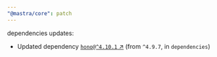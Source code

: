 ```yaml
---
"@mastra/core": patch
---
```

dependencies updates:
  - Updated dependency [`hono@^4.10.1` ↗︎](https://www.npmjs.com/package/hono/v/4.10.1) (from `^4.9.7`, in `dependencies`)
